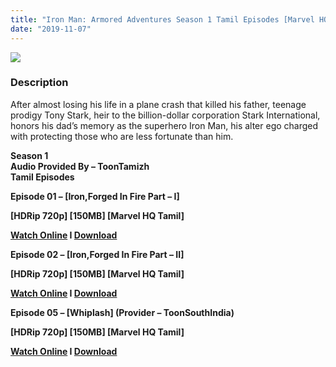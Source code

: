 ```yaml
---
title: "Iron Man: Armored Adventures Season 1 Tamil Episodes [Marvel HQ Tamil]"
date: "2019-11-07"
---
```


[![](https://2.bp.blogspot.com/-VS9IivEpuTg/XNKit5AT96I/AAAAAAAAAgw/Ajvt-XM3F1Q9RJpfumGpwxStcZGPlIFlgCLcBGAs/s1600/Anthony_Stark_{b8a364002d926d3aca32f3ec825ae7357d4ebac136c9e710ceab7780ff78f81a}2528Earth-904913{b8a364002d926d3aca32f3ec825ae7357d4ebac136c9e710ceab7780ff78f81a}2529_from_Iron_Man_Armored_Adventures_Promo_0001.jpg)](https://2.bp.blogspot.com/-VS9IivEpuTg/XNKit5AT96I/AAAAAAAAAgw/Ajvt-XM3F1Q9RJpfumGpwxStcZGPlIFlgCLcBGAs/s1600/Anthony_Stark_{b8a364002d926d3aca32f3ec825ae7357d4ebac136c9e710ceab7780ff78f81a}2528Earth-904913{b8a364002d926d3aca32f3ec825ae7357d4ebac136c9e710ceab7780ff78f81a}2529_from_Iron_Man_Armored_Adventures_Promo_0001.jpg)

### Description

After almost losing his life in a plane crash that killed his father, teenage prodigy Tony Stark, heir to the billion-dollar corporation Stark International, honors his dad’s memory as the superhero Iron Man, his alter ego charged with protecting those who are less fortunate than him. 

**Season 1**  
**Audio Provided By – ToonTamizh**  
**Tamil Episodes**

**Episode 01 – \[Iron,Forged In Fire Part – I\]**

**\[HDRip 720p\] \[150MB\] \[Marvel HQ Tamil\]**

**[Watch Online](https://clk.ink/eWVJGFe) I [Download](https://clk.ink/C1D5Joc)**

**Episode 02 – \[Iron,Forged In Fire Part – II\]**

**\[HDRip 720p\] \[150MB\] \[Marvel HQ Tamil\]**

**[Watch Online](https://clk.ink/f7SVLNXu) [](https://clk.ink/f7SVLNXu) I [Download](https://clk.ink/Lj3Qpy)**

**Episode 05 – \[Whiplash\] (Provider – ToonSouthIndia)**

**\[HDRip 720p\] \[150MB\] \[Marvel HQ Tamil\]**

**[Watch Online](https://xpshort.com/AFXzJ) [](https://clk.ink/f7SVLNXu) I [Download](https://xpshort.com/sWTAYx)**
